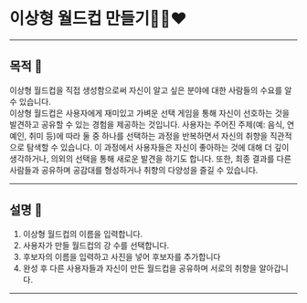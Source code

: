 # 이상형 월드컵 만들기👩🏻❤
___
## 목적 🔎
이상형 월드컵을 직접 생성함으로써 자신이 알고 싶은 분야에 대한 사람들의 수요를 알 수 있습니다.<br>
이상형 월드컵은 사용자에게 재미있고 가벼운 선택 게임을 통해 자신이 선호하는 것을 발견하고 공유할 수 있는 경험을 제공하는 것입니다. 사용자는 주어진 주제(예: 음식, 연예인, 취미 등)에 따라 둘 중 하나를 선택하는 과정을 반복하면서 자신의 취향을 직관적으로 탐색할 수 있습니다. 이 과정에서 사용자들은 자신이 좋아하는 것에 대해 더 깊이 생각하거나, 의외의 선택을 통해 새로운 발견을 하기도 합니다. 또한, 최종 결과를 다른 사람들과 공유하며 공감대를 형성하거나 취향의 다양성을 즐길 수 있습니다.

___
## 설명 📰
1. 이상형 월드컵의 이름을 입력합니다.
2. 사용자가 만들 월드컵의 강 수를 선택합니다.
3. 후보자의 이름을 입력하고 사진을 넣어 후보자를 추가합니다
4. 완성 후 다른 사용자들과 자신이 만든 월드컵을 공유하며 서로의 취향을 알아갑니다.
___
## 
